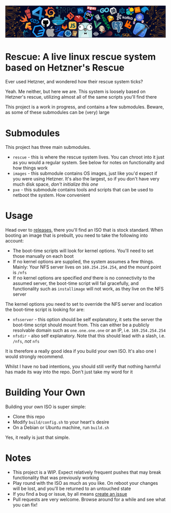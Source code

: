 ![](https://github.com/td512/td512/raw/master/header_.png)


# Rescue: A live linux rescue system based on Hetzner's Rescue 

Ever used Hetzner, and wondered how their rescue system ticks? 

Yeah. Me neither, but here we are. This system is loosely based on Hetzner's rescue, utilizing almost all of the same scripts you'll find there

This project is a work in progress, and contains a few submodules. Beware, as some of these submodules can be (very) large

# Submodules

This project has three main submodules. 
- `rescue` - this is where the rescue system lives. You can chroot into it just as you would a regular system. See below for notes on functionality and how things work
- `images` - this submodule contains OS images, just like you'd expect if you were using Hetzner. It's also the largest, so if you don't have very much disk space, *don't initialize this one*
- `pxe` - this submodule contains tools and scripts that can be used to netboot the system. How convenient 

# Usage

Head over to [releases](https://github.com/td512/rescue/releases), there you'll find an ISO that is stock standard. When booting an image that is prebuilt, you need to take the following into account:

- The boot-time scripts will look for kernel options. You'll need to set those manually on each boot
- If no kernel options are supplied, the system assumes a few things. Mainly: Your NFS server lives on `169.254.254.254`, and the mount point is `/nfs`
- If no kernel options are specified *and* there is no connectivity to the assumed server, the boot-time script will fail gracefully, and functionality such as `installimage` will not work, as they live on the NFS server

The kernel options you need to set to override the NFS server and location the boot-time script is looking for are:
- `nfsserver` - this option should be self explanatory, it sets the server the boot-time script should mount from. This can either be a publicly resolvable domain such as `one.one.one.one` or an IP, i.e. `169.254.254.254`
- `nfsdir` - also self explanatory. Note that this should lead with a slash, i.e. `/nfs`, *not* `nfs`

It is therefore a really good idea if you build your own ISO. It's also one I would strongly recommend. 

Whilst I have no bad intentions, you should still verify that nothing harmful has made its way into the repo. Don't just take my word for it

# Building Your Own
Building your own ISO is super simple:
- Clone this repo
- Modify `build/config.sh` to your heart's desire
- On a Debian or Ubuntu machine, run `build.sh`

Yes, it really is just that simple.

# Notes

- This project is a WIP. Expect relatively frequent pushes that may break functionality that was previously working
- Play round with the ISO as much as you like. On reboot your changes will be lost, and you'll be returned to an untouched state
- If you find a bug or issue, by all means [create an issue](https://github.com/td512/issues)
- Pull requests are very welcome. Browse around for a while and see what you can fix!
